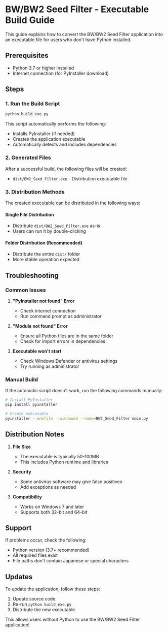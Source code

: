 # BW/BW2 Seed Filter - Executable Build Guide

This guide explains how to convert the BW/BW2 Seed Filter application into an executable file for users who don't have Python installed.

## Prerequisites

- Python 3.7 or higher installed
- Internet connection (for PyInstaller download)

## Steps

### 1. Run the Build Script

```bash
python build_exe.py
```

This script automatically performs the following:
- Installs PyInstaller (if needed)
- Creates the application executable
- Automatically detects and includes dependencies

### 2. Generated Files

After a successful build, the following files will be created:
- `dist/BW2_Seed_Filter.exe` - Distribution executable file

### 3. Distribution Methods

The created executable can be distributed in the following ways:

#### Single File Distribution
- Distribute `dist/BW2_Seed_Filter.exe` as-is
- Users can run it by double-clicking

#### Folder Distribution (Recommended)
- Distribute the entire `dist/` folder
- More stable operation expected

## Troubleshooting

### Common Issues

1. **"PyInstaller not found" Error**
   - Check internet connection
   - Run command prompt as administrator

2. **"Module not found" Error**
   - Ensure all Python files are in the same folder
   - Check for import errors in dependencies

3. **Executable won't start**
   - Check Windows Defender or antivirus settings
   - Try running as administrator

### Manual Build

If the automatic script doesn't work, run the following commands manually:

```bash
# Install PyInstaller
pip install pyinstaller

# Create executable
pyinstaller --onefile --windowed --name=BW2_Seed_Filter main.py
```

## Distribution Notes

1. **File Size**
   - The executable is typically 50-100MB
   - This includes Python runtime and libraries

2. **Security**
   - Some antivirus software may give false positives
   - Add exceptions as needed

3. **Compatibility**
   - Works on Windows 7 and later
   - Supports both 32-bit and 64-bit

## Support

If problems occur, check the following:
- Python version (3.7+ recommended)
- All required files exist
- File paths don't contain Japanese or special characters

## Updates

To update the application, follow these steps:

1. Update source code
2. Re-run `python build_exe.py`
3. Distribute the new executable

This allows users without Python to use the BW/BW2 Seed Filter application! 